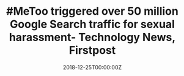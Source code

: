 ---
date: '2018-12-25T00:00:00Z'
external_link: https://web.archive.org/web/20210616055927/https://www.firstpost.com/tech/news-analysis/metoo-triggered-over-50-million-google-search-traffic-for-sexual-harassment-5788331.html
image:
  focal_point: Smart
original_link: https://www.firstpost.com/tech/news-analysis/metoo-triggered-over-50-million-google-search-traffic-for-sexual-harassment-5788331.html
summary: 'tech2 News StaffFor India, the #MeToo movement has been the highlight of
  the year 2018, but in countries abroad, this campaign against sexual harassment
  kicked off sometime in October 2017. In India, the #MeToo movement began in 2018
  after Bollywood actress Tanushree Dutta accused actor Nana Patekar of sexual harassment.
  Searches related specifically to reporting sexual harassment and assault were 30
  percent higher than expected over the last eight months of the study. And searches
  related to preventive training for sexual harassment and assault were 51 percent
  higher than expected. These results suggest that #MeToo may have reduced the stigma
  of reporting or discussing sexual harassment and assault, the authors conclude.'
title: '#MeToo triggered over 50 million Google Search traffic for sexual harassment-
  Technology News, Firstpost'
---